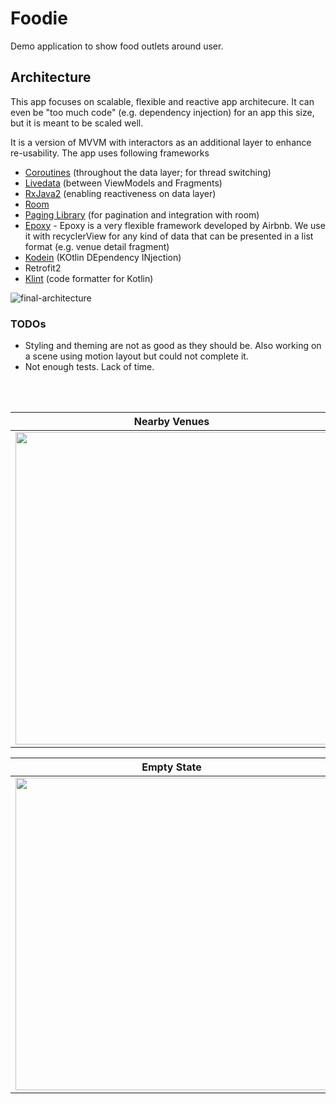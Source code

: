 # Foodie
Demo application to show food outlets around user.


## Architecture

This app focuses on scalable, flexible and reactive app architecure. It can even be "too much code" (e.g. dependency injection) for an app this size, but it is meant to be scaled well.

It is a version of MVVM with interactors as an additional layer to enhance re-usability. The app uses following frameworks


* [Coroutines](https://kotlinlang.org/docs/reference/coroutines-overview.html) (throughout the data layer; for thread switching)
* [Livedata](https://developer.android.com/topic/libraries/architecture/livedata) (between ViewModels and Fragments)
* [RxJava2](https://github.com/ReactiveX/RxJava) (enabling reactiveness on data layer)
* [Room](https://developer.android.com/topic/libraries/architecture/room)
* [Paging Library](https://developer.android.com/topic/libraries/architecture/paging/) (for pagination and integration with room)
* [Epoxy](https://github.com/airbnb/epoxy) - Epoxy is a very flexible framework developed by Airbnb. We use it with recyclerView for any kind of data that can be presented in a list format (e.g. venue detail fragment)
* [Kodein](https://kodein.org) (KOtlin DEpendency INjection)
* Retrofit2
* [Klint](https://github.com/shyiko/ktlint) (code formatter for Kotlin)


![final-architecture](https://user-images.githubusercontent.com/6247940/50480774-0e71d980-0a04-11e9-90fc-89c9fdfb4115.png)


### TODOs
* Styling and theming are not as good as they should be. Also working on a scene using motion layout but could not complete it.
* Not enough tests. Lack of time.

</br></br>

Nearby Venues             |  Venue Detail
:-------------------------:|:-------------------------:
<img src="https://user-images.githubusercontent.com/6247940/50457454-a67aaf00-0981-11e9-91b3-4723b9d86f42.png" width="500">  |  <img src="https://user-images.githubusercontent.com/6247940/50457472-c1e5ba00-0981-11e9-9831-d19e5a31e319.png" width="500">



Empty State            |  Permission popup
:-------------------------:|:-------------------------:
<img src="https://user-images.githubusercontent.com/6247940/50457625-d70f1880-0982-11e9-9db3-ad4ba2f2e41f.png" width="500">  |  <img src="https://user-images.githubusercontent.com/6247940/50457652-2f461a80-0983-11e9-9847-19502f3697ed.png" width="500">

